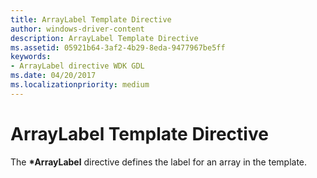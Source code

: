 ```yaml
---
title: ArrayLabel Template Directive
author: windows-driver-content
description: ArrayLabel Template Directive
ms.assetid: 05921b64-3af2-4b29-8eda-9477967be5ff
keywords:
- ArrayLabel directive WDK GDL
ms.date: 04/20/2017
ms.localizationpriority: medium
---
```


# ArrayLabel Template Directive


The **\*ArrayLabel** directive defines the label for an array in the template.

 

 





